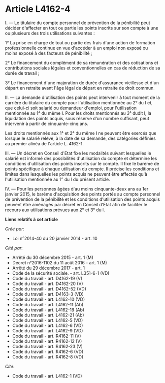 # Article L4162-4

I. ― Le titulaire du compte personnel de prévention de la pénibilité peut décider d'affecter en tout ou partie les points
inscrits sur son compte à une ou plusieurs des trois utilisations suivantes : 

1° La prise en charge de tout ou partie des frais d'une action de formation professionnelle continue en vue d'accéder à un
emploi non exposé ou moins exposé à des facteurs de pénibilité ; 

2° Le financement du complément de sa rémunération et des cotisations et contributions sociales légales et conventionnelles
en cas de réduction de sa durée de travail ; 

3° Le financement d'une majoration de durée d'assurance vieillesse et d'un départ en retraite avant l'âge légal de départ en
retraite de droit commun. 

II. ― La demande d'utilisation des points peut intervenir à tout moment de la carrière du titulaire du compte pour
l'utilisation mentionnée au 2° du I et, que celui-ci soit salarié ou demandeur d'emploi, pour l'utilisation mentionnée au 1°
du même I. Pour les droits mentionnés au 3° dudit I, la liquidation des points acquis, sous réserve d'un nombre suffisant,
peut intervenir à partir de cinquante-cinq ans. 

Les droits mentionnés aux 1° et 2° du même I ne peuvent être exercés que lorsque le salarié relève, à la date de sa demande,
des catégories définies au premier alinéa de l'article L. 4162-1. 

III. ― Un décret en Conseil d'Etat fixe les modalités suivant lesquelles le salarié est informé des possibilités
d'utilisation du compte et détermine les conditions d'utilisation des points inscrits sur le compte. Il fixe le barème de
points spécifique à chaque utilisation du compte. Il précise les conditions et limites dans lesquelles les points acquis ne
peuvent être affectés qu'à l'utilisation mentionnée au 1° du I du présent article. 

IV. ― Pour les personnes âgées d'au moins cinquante-deux ans au 1er janvier 2015, le barème d'acquisition des points portés
au compte personnel de prévention de la pénibilité et les conditions d'utilisation des points acquis peuvent être aménagés
par décret en Conseil d'Etat afin de faciliter le recours aux utilisations prévues aux 2° et 3° du I.

**Liens relatifs à cet article**

_Créé par_:

  - Loi n°2014-40 du 20 janvier 2014 - art. 10

_Cité par_:

  - Arrêté du 30 décembre 2015 - art. 1 (M)
  - Décret n°2016-1102 du 11 août 2016 - art. 1 (M)
  - Arrêté du 29 décembre 2017 - art. 1
  - Code de la sécurité sociale. - art. L351-6-1 (VD)
  - Code du travail - art. D4162-19 (V)
  - Code du travail - art. D4162-20 (V)
  - Code du travail - art. D4162-52 (VD)
  - Code du travail - art. D4163-3 (VD)
  - Code du travail - art. L4162-10 (VD)
  - Code du travail - art. L4162-11 (Ab)
  - Code du travail - art. L4162-18 (Ab)
  - Code du travail - art. L4162-21 (Ab)
  - Code du travail - art. L4162-5 (VD)
  - Code du travail - art. L4162-6 (VD)
  - Code du travail - art. L4162-9 (VD)
  - Code du travail - art. R4162-11 (V)
  - Code du travail - art. R4162-12 (V)
  - Code du travail - art. R4162-23 (V)
  - Code du travail - art. R4162-6 (VD)
  - Code du travail - art. R4162-8 (VD)

_Cite_:

  - Code du travail - art. L4162-1 (VD)
